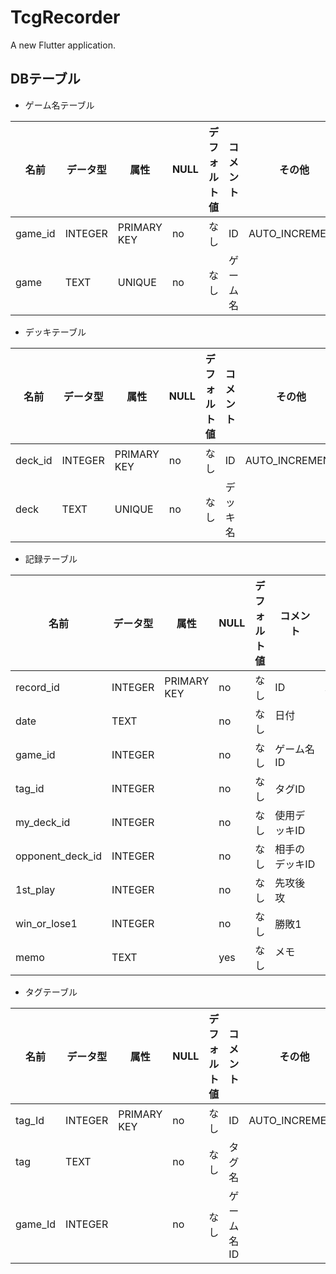 # TcgRecorder

A new Flutter application.

## DBテーブル

- ゲーム名テーブル

| 名前       | データ型   |  属性       | NULL | デフォルト値 | コメント | その他 |
|------------|-----------|-------------|------|-------------|----------|--------|
| game_id    | INTEGER   | PRIMARY KEY | no   | なし         | ID      | AUTO_INCREMENT |
| game       | TEXT      | UNIQUE      | no   | なし         | ゲーム名 |  　　|

- デッキテーブル

| 名前       | データ型   |  属性       | NULL | デフォルト値 | コメント         | その他 |
|------------|-----------|-------------|------|-------------|-----------------|--------|
| deck_id    | INTEGER   | PRIMARY KEY | no   | なし         | ID      | AUTO_INCREMENT |
| deck       | TEXT      | UNIQUE      | no   | なし         | デッキ名 |  　　|

- 記録テーブル

| 名前             | データ型   |  属性       | NULL | デフォルト値 | コメント        | その他 |
|------------------|-----------|-------------|------|------------|-----------------|--------|
| record_id        | INTEGER   | PRIMARY KEY | no   | なし        | ID             | AUTO_INCREMENT |
| date             | TEXT      |             | no   | なし        | 日付 　　       |  　　|
| game_id          | INTEGER   |             | no   | なし        | ゲーム名ID　　　 |      |
| tag_id           | INTEGER   |             | no   | なし        | タグID　　　  　 |      |
| my_deck_id       | INTEGER   |             | no   | なし        | 使用デッキID　　 | deck_idで紐づけ 　　|
| opponent_deck_id | INTEGER   |             | no   | なし        | 相手のデッキID   | deck_idで紐づけ 　　|
| 1st_play         | INTEGER   |             | no   | なし        | 先攻後攻    　　 |  　　|
| win_or_lose1     | INTEGER   |             | no   | なし        | 勝敗1　　    　　|  　　|
| memo             | TEXT      |             | yes  | なし        | メモ 　　       |  　　|

- タグテーブル

| 名前    | データ型   |  属性       | NULL | デフォルト値 | コメント   | その他 |
|---------|-----------|-------------|------|------------|------------|--------|
| tag_Id  | INTEGER   | PRIMARY KEY | no   | なし        | ID        | AUTO_INCREMENT |
| tag     | TEXT      |             | no   | なし        | タグ名     |  　　|
| game_Id | INTEGER   |             | no   | なし        | ゲーム名ID |      |
